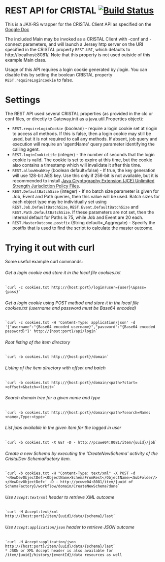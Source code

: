 # REST API for CRISTAL [![Build Status](https://travis-ci.org/cristal-ise/restapi.svg?branch=master)](https://travis-ci.org/cristal-ise/restapi)

This is a JAX-RS wrapper for the CRISTAL Client API as specified on the [Google Doc](https://docs.google.com/document/d/1tHeaH1fiAQEbc9prGXnZ9445GIxskMGfZ0ImMrGeyws/edit?usp=sharing)

The included Main may be invoked as a CRISTAL Client with -conf and -connect parameters, and will launch a Jersey http server on the URI specified in the CRISTAL property `REST.URI`, which defaults to http://localhost:8081/. Note that this property is not used outside of this example Main class.

Usage of this API requires a login cookie generated by /login. You can disable this by setting the boolean CRISTAL property `REST.requireLoginCookie` to false. 

# Settings

The REST API used several CRISTAL properties (as provided in the clc or conf files, or directly to Gateway.init as a java.util.Properties object):

 * `REST.requireLoginCookie` (boolean) - require a login cookie set at /login to access all methods. If this is false, then a login cookie may still be used, but it is not required to call any methods. If absent, job query and execution will require an 'agentName' query parameter identifying the calling agent.
 * `REST.loginCookieLife` (integer) - the number of seconds that the login cookie is valid. The cookie is set to expire at this time, but the cookie also contains a timestamp which will invalidate it after this time. 
 * `REST.allowWeakKey` (boolean default=false) - If true, the key generation will use 128-bit AES key. Use this only if 256-bit is not available, but it is recommended to install [Java Cryptography Extension (JCE) Unlimited Strength Jurisdiction Policy Files](https://www.oracle.com/technetwork/java/javase/downloads/jce8-download-2133166.html).
 * `REST.DefaultBatchSize` (integer) - If no batch size parameter is given for Job, Event and Path queries, then this value will be used. Batch sizes for each object type may be individually set using `REST.Job.DefaultBatchSize`, `REST.Event.DefaultBatchSize` and `REST.Path.DefaultBatchSize`. If these parameters are not set, then the internal default for Paths is 75, while Job and Event are 20 each.
 * `REST.MasterOutcome.postfix` (String default=_Aggregate) - Specify the postfix that is used to find the script to calculate the master outcome.
 
 
# Trying it out with curl

Some useful example curl commands:

###### Get a login cookie and store it in the local file cookies.txt

    `curl -c cookies.txt http://{host:port}/login?user={user}\&pass={pass}`
    
###### Get a login cookie using POST method and store it in the local file cookies.txt (username and password must be Base64 encoded)
    
    `curl -c cookies.txt -H 'Content-Type: application/json' -d '{"username":"{Base64 encoded username}","password":"{Base64 encoded password}"}' http://{host:port}/api/login`

###### Root listing of the item directory

    `curl -b cookies.txt http://{host:port}/domain`

###### Listing of the item directory with offset and batch

    `curl -b cookies.txt http://{host:port}/domain/<path>?start=<offset>&batch=<limit>`

###### Search domain tree for a given name and type

    `curl -b cookies.txt http://{host:port}/domain/<path>?search=Name:<name>,Type:<type>`

###### List jobs available in the given item for the logged in user

    `curl -b cookies.txt -X GET -D - http://pcuwe04:8081/item/{uuid}/job`

###### Create a new Schema by executing the 'CreateNewSchema' activity of the CristalDev SchemaFactory item.

    `curl -b cookies.txt -H "Content-Type: text/xml" -X POST -d '<NewDevObjectDef><ObjectName>SchemaFromRest</ObjectName><SubFolder/></NewDevObjectDef>' -D - http://pcuwe04:8081/item/{uuid of SchemaFactory}/workflow/domain/CreateNewSchema?done`

###### Use `Accept:text/xml` header to retrieve XML outcome

    `curl -H Accept:text/xml http://{host:port}/item/{uuid}/data/{schema}/last`

###### Use `Accept:application/json` header to retrieve JSON outcome

    `curl -H Accept:application/json http://{host:port}/item/{uuid}/data/{schema}/last` 
    * JSON or XML Accept header is also available for /item/{uuid}/history/{eventId}/data resources as well
